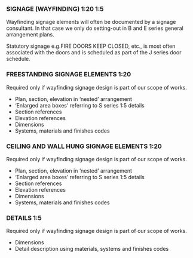 ### SIGNAGE (WAYFINDING) 1:20 1:5

Wayfinding signage elements will often be documented by a signage consultant. In that case we only do setting-out in B and E series general arrangement plans.

Statutory signage e.g.FIRE DOORS KEEP CLOSED, etc., is most often associated with the doors and is scheduled as part of the J series door schedule.

### FREESTANDING SIGNAGE ELEMENTS 1:20

Required only if wayfinding signage design is part of our scope of works.

-   Plan, section, elevation in ‘nested’ arrangement
-   ‘Enlarged area boxes’ referring to S series 1:5 details
-   Section references
-   Elevation references
-   Dimensions
-   Systems, materials and finishes codes

### CEILING AND WALL HUNG SIGNAGE ELEMENTS 1:20

Required only if wayfinding signage design is part of our scope of works.

-   Plan, section, elevation in ‘nested’ arrangement
-   ‘Enlarged area boxes’ referring to S series 1:5 details
-   Section references
-   Elevation references
-   Dimensions
-   Systems, materials and finishes codes

### DETAILS 1:5

Required only if wayfinding signage design is part of our scope of works.

-   Dimensions
-   Detail description using materials, systems and finishes codes